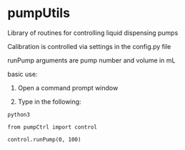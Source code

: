 # pumpUtils
Library of routines for controlling liquid dispensing pumps

Calibration is controlled via settings in the config.py file

runPump arguments are pump number and volume in mL

basic use:

1. Open a command prompt window

2. Type in the following:

`python3`

`from pumpCtrl import control`

`control.runPump(0, 100)`
